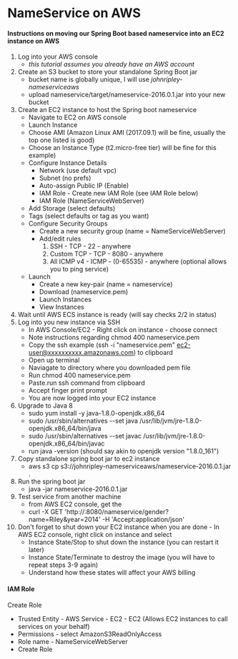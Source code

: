 # NameService on AWS

#### Instructions on moving our Spring Boot based nameservice into an EC2 instance on AWS 

 1. Log into your AWS console
    - *this tutorial assumes you already have an AWS account* 
 2. Create an S3 bucket to store your standalone Spring Boot jar
    - bucket name is globally unique, I will use *johnripley-nameserviceaws*
    - upload nameservice/target/nameservice-2016.0.1.jar into your new bucket
 3. Create an EC2 instance to host the Spring boot nameservice
    - Navigate to EC2 on AWS console
    - Launch Instance
    - Choose AMI (Amazon Linux AMI (2017.09.1) will be fine, usually the top one listed is good)
    - Choose an Instance Type (t2.micro-free tier) will be fine for this example) 
    - Configure Instance Details
      - Network (use default vpc)
      - Subnet (no prefs)
      - Auto-assign Public IP (Enable)
      - IAM Role - Create new IAM Role (see IAM Role below)
      - IAM Role (NameServiceWebServer)
    - Add Storage (select defaults)
    - Tags (select defaults or tag as you want)
    - Configure Security Groups
      - Create a new security group (name = NameServiceWebServer)
      - Add/edit rules
	    1. SSH - TCP - 22 - anywhere
	    2. Custom TCP - TCP - 8080 - anywhere
	    3. All ICMP v4 - ICMP - (0-65535) - anywhere (optional allows you to ping service)
    - Launch
      - Create a new key-pair (name = nameservice)
      - Download (nameservice.pem)
      - Launch Instances
      - View Instances
 4. Wait until AWS ECS instance is ready (will say checks 2/2 in status)
 5. Log into you new instance via SSH
    - In AWS Console/EC2 - Right click on instance - choose connect
    - Note instructions regarding chmod 400 nameservice.pem
    - Copy the ssh example (ssh -i "nameservice.pem" ec2-user@xxxxxxxxxx.amazonaws.com) to clipboard
    - Open up terminal
    - Naviagate to directory where you downloaded pem file
    - Run chmod 400 nameservice.pem
    - Paste.run ssh command from clipboard
    - Accept finger print prompt
    - You are now logged into your EC2 instance
 6. Upgrade to Java 8
    - sudo yum install -y java-1.8.0-openjdk.x86_64
    - sudo /usr/sbin/alternatives --set java /usr/lib/jvm/jre-1.8.0-openjdk.x86_64/bin/java
    - sudo /usr/sbin/alternatives --set javac /usr/lib/jvm/jre-1.8.0-openjdk.x86_64/bin/javac	
    - run java -version (should say akin to openjdk version "1.8.0_161")
 7. Copy standalone spring boot jar to ec2 instance
    - aws s3 cp s3://johnripley-nameserviceaws/nameservice-2016.0.1.jar .
 8. Run the spring boot jar
    - java -jar nameservice-2016.0.1.jar
 9. Test service from another machine
    - from AWS EC2 console, get the <public ip address of your EC2 instance>
    - curl -X GET 'http://<public ip address of your EC2 instance>:8080/nameservice/gender?name=Riley&year=2014' -H 'Accept:application/json'	
 10. Don't forget to shut down your EC2 instance when you are done
    - In AWS EC2 console, right click on instance and select
      - Instance State/Stop to shut down the instance (you can restart it later)
      - Instance State/Terminate to destroy the image (you will have to repeat steps 3-9 again)
      - Understand how these states will affect your AWS billing

	
#### IAM Role
  Create Role
  - Trusted Entity - AWS Service - EC2 - EC2 (Allows EC2 instances to call services on your behalf)
  - Permissions - select AmazonS3ReadOnlyAccess
  - Role name - NameServiceWebServer
  - Create Role